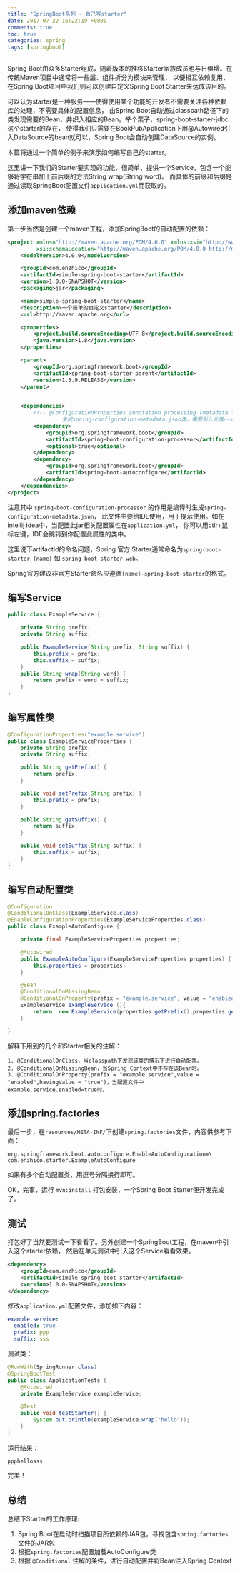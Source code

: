 ```yaml
---
title: "SpringBoot系列 - 自己写starter"
date: 2017-07-22 16:22:19 +0800
comments: true
toc: true
categories: spring
tags: [springboot]
---
```


Spring Boot由众多Starter组成，随着版本的推移Starter家族成员也与日俱增。在传统Maven项目中通常将一些层、组件拆分为模块来管理，
以便相互依赖复用，在Spring Boot项目中我们则可以创建自定义Spring Boot Starter来达成该目的。

可以认为starter是一种服务——使得使用某个功能的开发者不需要关注各种依赖库的处理，不需要具体的配置信息，
由Spring Boot自动通过classpath路径下的类发现需要的Bean，并织入相应的Bean。举个栗子，spring-boot-starter-jdbc这个starter的存在，
使得我们只需要在BookPubApplication下用@Autowired引入DataSource的bean就可以，Spring Boot会自动创建DataSource的实例。

本篇将通过一个简单的例子来演示如何编写自己的starter。<!--more-->

这里讲一下我们的Starter要实现的功能，很简单，提供一个Service，包含一个能够将字符串加上前后缀的方法String wrap(String word)。
而具体的前缀和后缀是通过读取SpringBoot配置文件`application.yml`而获取的。

## 添加maven依赖

第一步当然是创建一个maven工程，添加SpringBoot的自动配置的依赖：

``` xml
<project xmlns="http://maven.apache.org/POM/4.0.0" xmlns:xsi="http://www.w3.org/2001/XMLSchema-instance"
         xsi:schemaLocation="http://maven.apache.org/POM/4.0.0 http://maven.apache.org/xsd/maven-4.0.0.xsd">
    <modelVersion>4.0.0</modelVersion>

    <groupId>com.enzhico</groupId>
    <artifactId>simple-spring-boot-starter</artifactId>
    <version>1.0.0-SNAPSHOT</version>
    <packaging>jar</packaging>

    <name>simple-spring-boot-starter</name>
    <description>一个简单的自定义starter</description>
    <url>http://maven.apache.org</url>

    <properties>
        <project.build.sourceEncoding>UTF-8</project.build.sourceEncoding>
        <java.version>1.8</java.version>
    </properties>

    <parent>
        <groupId>org.springframework.boot</groupId>
        <artifactId>spring-boot-starter-parent</artifactId>
        <version>1.5.9.RELEASE</version>
    </parent>
    

    <dependencies>
        <!-- @ConfigurationProperties annotation processing (metadata for IDEs)
                 生成spring-configuration-metadata.json类，需要引入此类-->
        <dependency>
            <groupId>org.springframework.boot</groupId>
            <artifactId>spring-boot-configuration-processor</artifactId>
            <optional>true</optional>
        </dependency>
        <dependency>
            <groupId>org.springframework.boot</groupId>
            <artifactId>spring-boot-autoconfigure</artifactId>
        </dependency>
    </dependencies>
</project>
```

注意其中 `spring-boot-configuration-processor` 的作用是编译时生成`spring-configuration-metadata.json`，
此文件主要给IDE使用，用于提示使用。如在intellij idea中，当配置此jar相关配置属性在`application.yml`，
你可以用ctlr+鼠标左键，IDE会跳转到你配置此属性的类中。

这里说下artifactId的命名问题，Spring 官方 Starter通常命名为`spring-boot-starter-{name}` 如 `spring-boot-starter-web`。

Spring官方建议非官方Starter命名应遵循`{name}-spring-boot-starter`的格式。

## 编写Service

``` java
public class ExampleService {

    private String prefix;
    private String suffix;

    public ExampleService(String prefix, String suffix) {
        this.prefix = prefix;
        this.suffix = suffix;
    }
    public String wrap(String word) {
        return prefix + word + suffix;
    }
}
```

## 编写属性类

``` java
@ConfigurationProperties("example.service")
public class ExampleServiceProperties {
    private String prefix;
    private String suffix;

    public String getPrefix() {
        return prefix;
    }

    public void setPrefix(String prefix) {
        this.prefix = prefix;
    }

    public String getSuffix() {
        return suffix;
    }

    public void setSuffix(String suffix) {
        this.suffix = suffix;
    }
}
```

## 编写自动配置类

``` java
@Configuration
@ConditionalOnClass(ExampleService.class)
@EnableConfigurationProperties(ExampleServiceProperties.class)
public class ExampleAutoConfigure {

    private final ExampleServiceProperties properties;

    @Autowired
    public ExampleAutoConfigure(ExampleServiceProperties properties) {
        this.properties = properties;
    }

    @Bean
    @ConditionalOnMissingBean
    @ConditionalOnProperty(prefix = "example.service", value = "enabled",havingValue = "true")
    ExampleService exampleService (){
        return  new ExampleService(properties.getPrefix(),properties.getSuffix());
    }

}
```

解释下用到的几个和Starter相关的注解：

````
1. @ConditionalOnClass，当classpath下发现该类的情况下进行自动配置。
2. @ConditionalOnMissingBean，当Spring Context中不存在该Bean时。
3. @ConditionalOnProperty(prefix = "example.service",value = "enabled",havingValue = "true")，当配置文件中example.service.enabled=true时。
````

## 添加spring.factories

最后一步，在`resources/META-INF/`下创建`spring.factories`文件，内容供参考下面：

```
org.springframework.boot.autoconfigure.EnableAutoConfiguration=\
com.enzhico.starter.ExampleAutoConfigure
```

如果有多个自动配置类，用逗号分隔换行即可。

OK，完事，运行 `mvn:install` 打包安装，一个Spring Boot Starter便开发完成了。

## 测试

打包好了当然要测试一下看看了。另外创建一个SpringBoot工程，在maven中引入这个starter依赖，
然后在单元测试中引入这个Service看看效果。

``` xml
<dependency>
    <groupId>com.enzhico</groupId>
    <artifactId>simple-spring-boot-starter</artifactId>
    <version>1.0.0-SNAPSHOT</version>
</dependency>
```

修改`application.yml`配置文件，添加如下内容：

``` yml
example.service:
  enabled: true
  prefix: ppp
  suffix: sss
```

测试类：

``` java
@RunWith(SpringRunner.class)
@SpringBootTest
public class ApplicationTests {
    @Autowired
    private ExampleService exampleService;

    @Test
    public void testStarter() {
        System.out.println(exampleService.wrap("hello"));
    }
}
```

运行结果：

```
ppphellosss
```

完美！

## 总结

总结下Starter的工作原理:

1. Spring Boot在启动时扫描项目所依赖的JAR包，寻找包含`spring.factories`文件的JAR包
1. 根据`spring.factories`配置加载AutoConfigure类
1. 根据 `@Conditional` 注解的条件，进行自动配置并将Bean注入Spring Context

